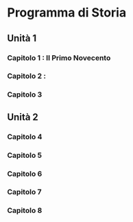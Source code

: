 # Programma di Storia

## Unità 1
### Capitolo 1 : Il Primo Novecento
### Capitolo 2 : 
### Capitolo 3



## Unità 2
### Capitolo 4
### Capitolo 5
### Capitolo 6
### Capitolo 7
### Capitolo 8

<!--stackedit_data:
eyJoaXN0b3J5IjpbLTE0MzY4ODYwMDgsMTkxNjA3MTg1OSwtMj
A4ODc0NjYxMiw3MzA5OTgxMTZdfQ==
-->